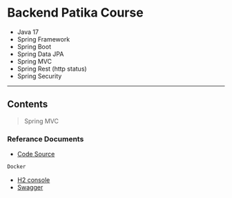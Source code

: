 # Backend Patika Course
- Java 17
- Spring Framework
- Spring Boot
- Spring Data JPA
- Spring MVC
- Spring Rest (http status)
- Spring Security

---

## Contents
>   Spring MVC



### Referance Documents

* [Code Source](https://github.com/Ghayeth2/backend_patika)

```sh
Docker
```

* [H2 console](https://localhost:8080/h2-console/l)
* [Swagger](https://localhost:8080/swagger-ui.html)